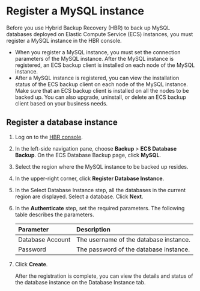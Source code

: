 # Register a MySQL instance

Before you use Hybrid Backup Recovery \(HBR\) to back up MySQL databases deployed on Elastic Compute Service \(ECS\) instances, you must register a MySQL instance in the HBR console.

-   When you register a MySQL instance, you must set the connection parameters of the MySQL instance. After the MySQL instance is registered, an ECS backup client is installed on each node of the MySQL instance.
-   After a MySQL instance is registered, you can view the installation status of the ECS backup client on each node of the MySQL instance. Make sure that an ECS backup client is installed on all the nodes to be backed up. You can also upgrade, uninstall, or delete an ECS backup client based on your business needs.

## Register a database instance

1.  Log on to the [HBR console](https://hbr.console.aliyun.com).

2.  In the left-side navigation pane, choose **Backup** \> **ECS Database Backup**. On the ECS Database Backup page, click **MySQL**.

3.  Select the region where the MySQL instance to be backed up resides.

4.  In the upper-right corner, click **Register Database Instance**.

5.  In the Select Database Instance step, all the databases in the current region are displayed. Select a database. Click **Next**.

6.  In the **Authenticate** step, set the required parameters. The following table describes the parameters.

    |Parameter|Description|
    |:--------|:----------|
    |Database Account|The username of the database instance.|
    |Password|The password of the database instance.|

7.  Click **Create**.

    After the registration is complete, you can view the details and status of the database instance on the Database Instance tab.


